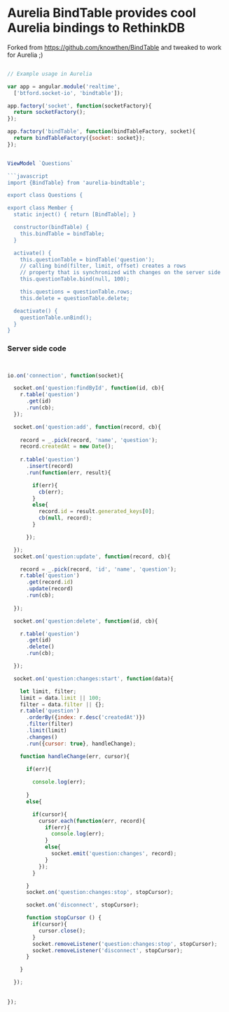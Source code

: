 # Aurelia BindTable provides cool Aurelia bindings to RethinkDB

Forked from https://github.com/knowthen/BindTable and tweaked to work for Aurelia ;)

```javascript

// Example usage in Aurelia

var app = angular.module('realtime', 
  ['btford.socket-io', 'bindtable']);

app.factory('socket', function(socketFactory){
  return socketFactory();
});

app.factory('bindTable', function(bindTableFactory, socket){
  return bindTableFactory({socket: socket});
});


ViewModel `Questions`

```javascript
import {BindTable} from 'aurelia-bindtable';

export class Questions {

export class Member {
  static inject() { return [BindTable]; }

  constructor(bindTable) {  
    this.bindTable = bindTable;
  }

  activate() {
    this.questionTable = bindTable('question');
    // calling bind(filter, limit, offset) creates a rows
    // property that is synchronized with changes on the server side
    this.questionTable.bind(null, 100);

    this.questions = questionTable.rows;
    this.delete = questionTable.delete;

  deactivate() {
    questionTable.unBind();
  }    
}
```

### Server side code
```javascript


io.on('connection', function(socket){

  socket.on('question:findById', function(id, cb){
    r.table('question')
      .get(id)
      .run(cb);
  });

  socket.on('question:add', function(record, cb){
    
    record = _.pick(record, 'name', 'question');
    record.createdAt = new Date();
    
    r.table('question')
      .insert(record)
      .run(function(err, result){

        if(err){
          cb(err);
        }
        else{
          record.id = result.generated_keys[0];
          cb(null, record);
        }

      });

  });
  socket.on('question:update', function(record, cb){

    record = _.pick(record, 'id', 'name', 'question');
    r.table('question')
      .get(record.id)
      .update(record)
      .run(cb);
    
  });

  socket.on('question:delete', function(id, cb){

    r.table('question')
      .get(id)
      .delete()
      .run(cb);

  });

  socket.on('question:changes:start', function(data){

    let limit, filter;
    limit = data.limit || 100; 
    filter = data.filter || {};
    r.table('question')
      .orderBy({index: r.desc('createdAt')})
      .filter(filter)
      .limit(limit)
      .changes()
      .run({cursor: true}, handleChange);

    function handleChange(err, cursor){

      if(err){
        
        console.log(err); 
      
      }
      else{

        if(cursor){
          cursor.each(function(err, record){
            if(err){
              console.log(err);
            }
            else{
              socket.emit('question:changes', record);
            }
          });
        }

      }
      socket.on('question:changes:stop', stopCursor);

      socket.on('disconnect', stopCursor);

      function stopCursor () {
        if(cursor){
          cursor.close();
        }
        socket.removeListener('question:changes:stop', stopCursor);
        socket.removeListener('disconnect', stopCursor);
      }

    }

  });
  
  
});


```